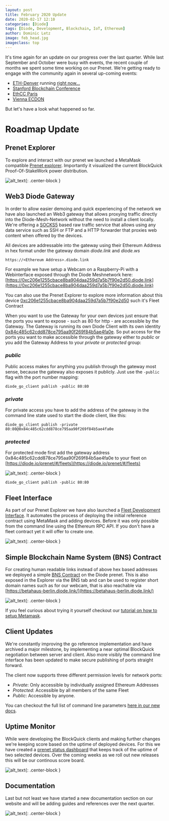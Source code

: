 ```yaml
---
layout: post
title: February 2020 Update
date: 2020-02-17 12:10
categories: [Diode]
tags: [Diode, Development, Blockchain, IoT, Ethereum]
author: Dominic Letz
image: feb_head.jpg
imageclass: top
---
```


It's time again for an update on our progress over the last quarter. While last September and October were busy with events, the recent couple of months we spent some time working on our Prenet. We're getting ready to engage with the community again in several up-coming events:
* [ETH-Denver](https://www.ethdenver.com/) running [right now...](https://twitter.com/diode_chain/status/1228155750846873600)
* [Stanford Blockchain Conference](https://cbr.stanford.edu/sbc20/)
* [EthCC Paris](https://ethcc.io/)
* [Vienna ECDON](https://edcon.io/) 

But let's have a look what happened so far. 

# Roadmap Update

## Prenet Explorer

To explore and interact with our prenet we launched a MetaMask compatible [Prenet explorer](https://diode.io/prenet/#/). Importantly it visualized the current BlockQuick Proof-Of-StakeWork power distribution. 

![alt_text](images/blog/feb_prenet.png "Prenet Explorer"){: .center-block }

## Web3 Diode Gateway

In order to allow easier demoing and quick experiencing of the network we have also launched an Web3 gateway that allows proxying traffic directly into the Diode-Mesh-Network without the need to install a client locally. We're offering a [SOCKS5](https://en.wikipedia.org/wiki/SOCKS#SOCKS5) based raw traffic service that allows using any data service such as SSH or FTP and a HTTP forwarder that proxies web content when offered by the devices.

All devices are addressable into the gateway using their Ethereum Address in hex format under the gateway domain _diode.link_ and _diode.ws_

```
https://<Ethereum Address>.diode.link
```

For example we have setup a Webcam on a Raspberry-Pi with a Webinterface exposed through the Diode Meshnetwork here: [https://0xc206e1255cbace8ba904daa259d7a5b7f90e2d50.diode.link](https://0xc206e1255cbace8ba904daa259d7a5b7f90e2d50.diode.link)

You can also use the Prenet Explorer to explore more information about this device [0xc206e1255cbace8ba904daa259d7a5b7f90e2d50](https://diode.io/prenet/#/address/0xc206e1255cbace8ba904daa259d7a5b7f90e2d50) such it's Fleet Contract 

When you want to use the Gateway for your own devices just ensure that the ports you want to expose - such as 80 for http - are accessible by the Gateway. The Gateway is running its own Diode Client with its own identity [0x84c485c62cdd878ce795aa90f269f84b5ae4fa0e](https://diode.io/prenet/#/address/0x84c485c62cdd878ce795aa90f269f84b5ae4fa0e). So put access for the ports you want to make accessible through the gateway either to _public_ or you add the Gateway Address to your _private_ or _protected_ group:

### _public_

Public access makes for anything you publish through the gateway most sense, because the gateway also exposes it publicly. Just use the `-public` flag with the port number mapping:
```
diode_go_client publish -public 80:80
```

### _private_

For private access you have to add the address of the gateway in the command line state used to start the diode client, like this:

```
diode_go_client publish -private 80:80@0x84c485c62cdd878ce795aa90f269f84b5ae4fa0e
```

### _protected_

For protected mode first add the gateway address 0x84c485c62cdd878ce795aa90f269f84b5ae4fa0e to your fleet on [https://diode.io/prenet/#/fleets](https://diode.io/prenet/#/fleets)

![alt_text](images/blog/feb_fleet.png "Fleet Whitelisting"){: .center-block }

```
diode_go_client publish -public 80:80
```

## Fleet Interface 

As part of our Prenet Explorer we have also launched a [Fleet Development Interface](https://diode.io/prenet/#/fleets). It automates the process of deploying the initial reference contract using MetaMask and adding devices. Before it was only possible from the command line using the Ethereum RPC API. If you don't have a fleet contract yet it will offer to create one. 

![alt_text](images/blog/feb_fleet2.png "Fleet Management"){: .center-block }

## Simple Blockchain Name System (BNS) Contract

For creating human readable links instead of above hex based addresses we deployed a simple [BNS Contract](https://github.com/diodechain/diode_contract/blob/master/contracts/DNS.sol) on the Diode prenet. This is also exposed in the Explorer via the BNS tab and can be used to register short domain names such as for our webcam, that is also reachable via [https://betahaus-berlin.diode.link/](https://betahaus-berlin.diode.link/) 

![alt_text](images/blog/feb_dns.png "Prenet BNS"){: .center-block }

If you feel curious about trying it yourself checkout our [tutorial on how to setup Metamask](/docs/metamask.html).

## Client Updates

We're constantly improving the go reference implementation and have archived a major milestone, by implementing a near optimal BlockQuick negotiation between server and client. Also more visibly the command line interface has been updated to make secure publishing of ports straight forward.

The client now supports three different permission levels for network ports:

* _Private_: Only accessible by individually assigned Ethereum Addresses
* _Protected_: Accessible by all members of the same Fleet
* _Public_: Accessible by anyone.

You can checkout the full list of command line parameters [here in our new docs](docs/man-page.html).

## Uptime Monitor

While were developing the BlockQuick clients and making further changes we're keeping score based on the uptime of deployed devices. For this we have created a [prenet status dashboard](https://diode.io/status/) that keeps track of the uptime of two selected devices. Over the coming weeks as we roll out new releases this will be our continous score board.

![alt_text](images/blog/feb_status.png "Status Monitor"){: .center-block }

## Documentation

Last but not least we have started a new documentation section on our website and will be adding guides and references over the next quarter.

![alt_text](images/blog/feb_docs.png "Documentation"){: .center-block }
